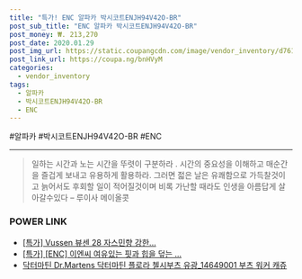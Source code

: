 ```yaml
--- 
title: "특가! ENC 알파카 박시코트ENJH94V42O-BR" 
post_sub_title: "ENC 알파카 박시코트ENJH94V42O-BR" 
post_money: ₩. 213,270 
post_date: 2020.01.29 
post_img_url: https://static.coupangcdn.com/image/vendor_inventory/d761/af8a657bce14328f5545f2eb7b9bcb717c6d46b992a1ac9a6a2a3641d521.jpg 
post_link_url: https://coupa.ng/bnHVyM 
categories: 
  - vendor_inventory 
tags: 
  - 알파카 
  - 박시코트ENJH94V42O-BR 
  - ENC 
--- 
```

  #알파카 #박시코트ENJH94V42O-BR #ENC 
<hr> 

> 일하는 시간과 노는 시간을 뚜렷이 구분하라 . 시간의 중요성을 이해하고 매순간을 즐겁게 보내고 유용하게 활용하라. 그러면 젋은 날은 유쾌함으로 가득찰것이고 늙어서도 후회할 일이 적어질것이며 비록 가난할 때라도 인생을 아름답게 살아갈수있다  – 루이사 메이올콧 


### POWER LINK

* <a href="https://blog.naver.com/an0733/221787595543" target="_blank">[특가] Vussen 뷰센 28 자스민향 강한...</a>
* <a href="https://blog.naver.com/santokki14/221789843063" target="_blank">[특가] [ENC] 이엔씨 여유있는 핏과 힙을 덮는 ...</a>
* <a href="https://blog.naver.com/fasyy4321/221784881468" target="_blank">닥터마틴 Dr.Martens 닥터마틴 플로라 첼시부츠 유광_14649001 부츠 워커 캐쥬</a>
